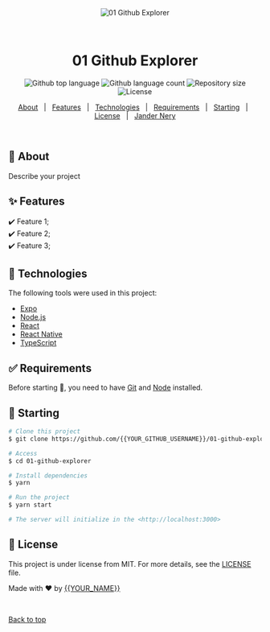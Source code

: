 <div align="center" id="top"> 
  <img src="./.github/app.gif" alt="01 Github Explorer" />

  &#xa0;

  <!-- <a href="https://01githubexplorer.netlify.app">Demo</a> -->
</div>

<h1 align="center">01 Github Explorer</h1>

<p align="center">
  <img alt="Github top language" src="https://img.shields.io/github/languages/top/jnerydesigner/01-github-explorer?color=56BEB8">

  <img alt="Github language count" src="https://img.shields.io/github/languages/count/jnerydesigner/01-github-explorer?color=56BEB8">

  <img alt="Repository size" src="https://img.shields.io/github/repo-size/jnerydesigner/01-github-explorer?color=56BEB8">

  <img alt="License" src="https://img.shields.io/github/license/jnerydesigner/01-github-explorer?color=56BEB8">

  <!-- <img alt="Github issues" src="https://img.shields.io/github/issues/{{YOUR_GITHUB_USERNAME}}/01-github-explorer?color=56BEB8" /> -->

  <!-- <img alt="Github forks" src="https://img.shields.io/github/forks/{{YOUR_GITHUB_USERNAME}}/01-github-explorer?color=56BEB8" /> -->

  <!-- <img alt="Github stars" src="https://img.shields.io/github/stars/{{YOUR_GITHUB_USERNAME}}/01-github-explorer?color=56BEB8" /> -->
</p>

<!-- Status -->

<!-- <h4 align="center"> 
	🚧  01 Github Explorer 🚀 Under construction...  🚧
</h4> 

<hr> -->

<p align="center">
  <a href="#dart-about">About</a> &#xa0; | &#xa0; 
  <a href="#sparkles-features">Features</a> &#xa0; | &#xa0;
  <a href="#rocket-technologies">Technologies</a> &#xa0; | &#xa0;
  <a href="#white_check_mark-requirements">Requirements</a> &#xa0; | &#xa0;
  <a href="#checkered_flag-starting">Starting</a> &#xa0; | &#xa0;
  <a href="#memo-license">License</a> &#xa0; | &#xa0;
  <a href="https://github.com/jnerydesigner" target="_blank">Jander Nery</a>
</p>

<br>

## :dart: About ##

Describe your project

## :sparkles: Features ##

:heavy_check_mark: Feature 1;\
:heavy_check_mark: Feature 2;\
:heavy_check_mark: Feature 3;

## :rocket: Technologies ##

The following tools were used in this project:

- [Expo](https://expo.io/)
- [Node.js](https://nodejs.org/en/)
- [React](https://pt-br.reactjs.org/)
- [React Native](https://reactnative.dev/)
- [TypeScript](https://www.typescriptlang.org/)

## :white_check_mark: Requirements ##

Before starting :checkered_flag:, you need to have [Git](https://git-scm.com) and [Node](https://nodejs.org/en/) installed.

## :checkered_flag: Starting ##

```bash
# Clone this project
$ git clone https://github.com/{{YOUR_GITHUB_USERNAME}}/01-github-explorer

# Access
$ cd 01-github-explorer

# Install dependencies
$ yarn

# Run the project
$ yarn start

# The server will initialize in the <http://localhost:3000>
```

## :memo: License ##

This project is under license from MIT. For more details, see the [LICENSE](LICENSE.md) file.


Made with :heart: by <a href="https://github.com/{{YOUR_GITHUB_USERNAME}}" target="_blank">{{YOUR_NAME}}</a>

&#xa0;

<a href="#top">Back to top</a>

